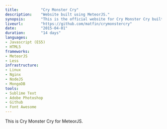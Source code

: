 ```yaml
---
title: 			"Cry Monster Cry"
description:	"Website built using MeteorJS."
synopsis:		"This is the official website for Cry Monster Cry built using MeteorJS."
liveurl:		"https://github.com/matfin/crymonstercry"
date:			"2015-04-01"
duration:		"14 days"
languages: 		
- Javascript (ES5)
- HTML5
frameworks:
- MeteorJS
- Less
infrastructure:
- Linux
- Nginx
- NodeJS
- MongoDB
tools: 
- Sublime Text
- Adobe Photoshop
- Github
- Font Awesome
---
```


This is Cry Monster Cry for MeteorJS.
